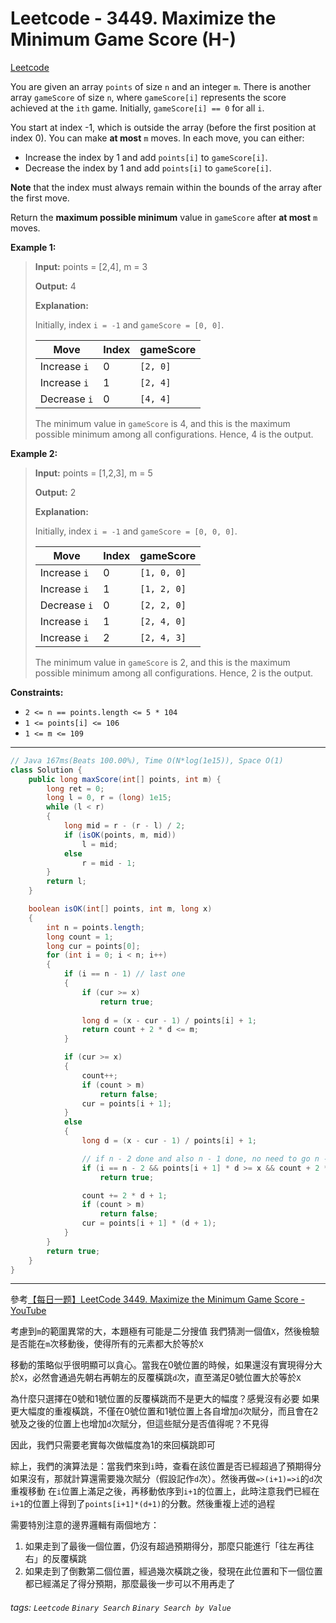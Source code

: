 # Leetcode - 3449. Maximize the Minimum Game Score (H-)

[Leetcode](https://leetcode.com/problems/maximize-the-minimum-game-score/)

You are given an array `points` of size `n` and an integer `m`. There is another array `gameScore` of size `n`, where `gameScore[i]` represents the score achieved at the `ith` game. Initially, `gameScore[i] == 0` for all `i`.

You start at index -1, which is outside the array (before the first position at index 0). You can make **at most** `m` moves. In each move, you can either:

-   Increase the index by 1 and add `points[i]` to `gameScore[i]`.
-   Decrease the index by 1 and add `points[i]` to `gameScore[i]`.

**Note** that the index must always remain within the bounds of the array after the first move.

Return the **maximum possible minimum** value in `gameScore` after **at most** `m` moves.

**Example 1:**

> **Input:** points = [2,4], m = 3
> 
> **Output:** 4
> 
> **Explanation:**
> 
> Initially, index `i = -1` and `gameScore = [0, 0]`.
> 
> | Move | Index | gameScore |
> | --- | --- | --- |
> | Increase `i` | 0 | `[2, 0]` |
> | Increase `i` | 1 | `[2, 4]` |
> | Decrease `i` | 0 | `[4, 4]` |
> 
> The minimum value in `gameScore` is 4, and this is the maximum possible minimum among all configurations. Hence, 4 is the output.

**Example 2:**

> **Input:** points = [1,2,3], m = 5
> 
> **Output:** 2
> 
> **Explanation:**
> 
> Initially, index `i = -1` and `gameScore = [0, 0, 0]`.
> 
> | Move | Index | gameScore |
> | --- | --- | --- |
> | Increase `i` | 0 | `[1, 0, 0]` |
> | Increase `i` | 1 | `[1, 2, 0]` |
> | Decrease `i` | 0 | `[2, 2, 0]` |
> | Increase `i` | 1 | `[2, 4, 0]` |
> | Increase `i` | 2 | `[2, 4, 3]` |
> 
> The minimum value in `gameScore` is 2, and this is the maximum possible minimum among all configurations. Hence, 2 is the output.

**Constraints:**

-   `2 <= n == points.length <= 5 * 104`
-   `1 <= points[i] <= 106`
-   `1 <= m <= 109`

---
```java
// Java 167ms(Beats 100.00%), Time O(N*log(1e15)), Space O(1)
class Solution {
    public long maxScore(int[] points, int m) {
        long ret = 0;
        long l = 0, r = (long) 1e15;
        while (l < r)
        {
            long mid = r - (r - l) / 2;
            if (isOK(points, m, mid))
                l = mid;
            else
                r = mid - 1;
        }
        return l;
    }

    boolean isOK(int[] points, int m, long x)
    {
        int n = points.length;
        long count = 1;
        long cur = points[0];
        for (int i = 0; i < n; i++)
        {
            if (i == n - 1) // last one
            {
                if (cur >= x)
                    return true;
                
                long d = (x - cur - 1) / points[i] + 1;
                return count + 2 * d <= m;
            }

            if (cur >= x)
            {
                count++;
                if (count > m)
                    return false;
                cur = points[i + 1];
            }
            else
            {
                long d = (x - cur - 1) / points[i] + 1;

                // if n - 2 done and also n - 1 done, no need to go n - 1, like Example 1
                if (i == n - 2 && points[i + 1] * d >= x && count + 2 * d <= m)
                    return true;

                count += 2 * d + 1;
                if (count > m)
                    return false;
                cur = points[i + 1] * (d + 1);
            }
        }
        return true;
    }
}
```
---

參考[【每日一题】LeetCode 3449. Maximize the Minimum Game Score - YouTube](https://youtu.be/N6aScon-ehY)

考慮到`m`的範圍異常的大，本題極有可能是二分搜值
我們猜測一個值`X`，然後檢驗是否能在`m`次移動後，使得所有的元素都大於等於`X`

移動的策略似乎很明顯可以貪心。當我在0號位置的時候，如果還沒有實現得分大於`X`，必然會通過先朝右再朝左的反覆橫跳`d`次，直至滿足0號位置大於等於`X`

為什麼只選擇在0號和1號位置的反覆橫跳而不是更大的幅度？感覺沒有必要
如果更大幅度的重複橫跳，不僅在0號位置和1號位置上各自增加`d`次賦分，而且會在2號及之後的位置上也增加`d`次賦分，但這些賦分是否值得呢？不見得

因此，我們只需要老實每次做幅度為1的來回橫跳即可

綜上，我們的演算法是：當我們來到`i`時，查看在該位置是否已經超過了預期得分
如果沒有，那就計算還需要幾次賦分（假設記作`d`次）。然後再做`=>(i+1)=>i`的`d`次重複移動
在`i`位置上滿足之後，再移動依序到`i+1`的位置上，此時注意我們已經在`i+1`的位置上得到了`points[i+1]*(d+1)`的分數。然後重複上述的過程

需要特別注意的邊界邏輯有兩個地方：

1. 如果走到了最後一個位置，仍沒有超過預期得分，那麼只能進行「往左再往右」的反覆橫跳
2. 如果走到了倒數第二個位置，經過幾次橫跳之後，發現在此位置和下一個位置都已經滿足了得分預期，那麼最後一步可以不用再走了


###### tags: `Leetcode` `Binary Search` `Binary Search by Value`